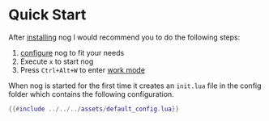 # Quick Start

After [installing](installation.html) nog I would recommend you to do the following steps:

1. [configure](/configuration/introduction.html) nog to fit your needs
2. Execute `x` to start nog
2. Press `Ctrl+Alt+W` to enter [work mode](work_mode.html)

When nog is started for the first time it creates an `init.lua` file in the config folder 
which contains the following configuration.

```lua
{{#include ../../../assets/default_config.lua}}
```
